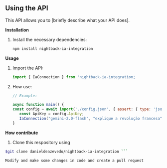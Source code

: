 ## Using the API

This API allows you to [briefly describe what your API does].

**Installation**

1. Install the necessary dependencies:

   ```bash
   npm install nightback-ia-integration 
   ```

**Usage**

1. Import the API:

   ```javascript
   import { IaConnection } from 'nightback-ia-integration;
   ```

2. How use:

   ```javascript
   // Example:
   
   async function main() {
   const config = await import('./config.json', { assert: { type: 'json' } });
      const ApiKey = config.ApiKey;
      IaConnection("gemini-2.0-flash", "explique a revolução francesa", ApiKey);
   }

**How contribute**
1. Clone this respository using
``` bash
$git clone danieldeazevedo/nightback-ia-integration ```

Modify and make some changes in code and create a pull request

